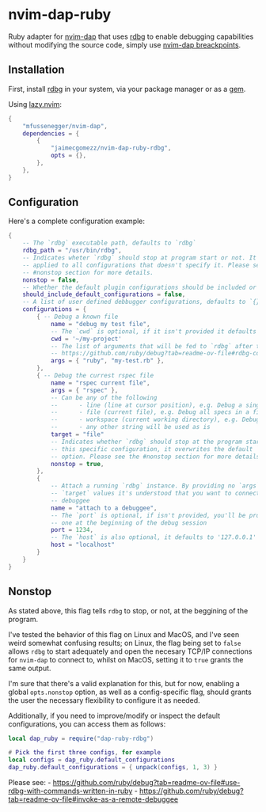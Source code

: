 # nvim-dap-ruby
Ruby adapter for [nvim-dap](https://github.com/mfussenegger/nvim-dap) that uses
[rdbg](https://github.com/ruby/debug) to enable debugging capabilities without
modifying the source code, simply use [nvim-dap breackpoints](https://github.com/mfussenegger/nvim-dap?tab=readme-ov-file#usage).

## Installation

First, install [rdbg](https://github.com/ruby/debug) in your system, via your
package manager or as a
[gem](https://guides.rubygems.org/rubygems-basics/#installing-gems).

Using [lazy.nvim](https://github.com/folke/lazy.nvim):
```lua
{
    "mfussenegger/nvim-dap",
    dependencies = {
        {
            "jaimecgomezz/nvim-dap-ruby-rdbg",
            opts = {},
        },
    },
}
```

## Configuration

Here's a complete configuration example:
```lua
{
    -- The `rdbg` executable path, defaults to `rdbg`
    rdbg_path = "/usr/bin/rdbg",
    -- Indicates wheter `rdbg` should stop at program start or not. It is
    -- applied to all configurations that doesn't specify it. Please see the
    -- #nonstop section for more details.
    nonstop = false,
    -- Whether the default plugin configurations should be included or not, defaults to `true`
    should_include_default_configurations = false,
    -- A list of user defined debbugger configurations, defaults to `{}`
    configurations = {
        { -- Debug a known file
            name = "debug my test file",
            -- The `cwd` is optional, if it isn't provided it defaults to `vim.fn.getcwd`
            cwd = '~/my-project'
            -- The list of arguments that will be fed to `rdbg` after the `--command --` flags, please see:
            -- https://github.com/ruby/debug?tab=readme-ov-file#rdbg-command-help
            args = { "ruby", "my-test.rb" },
        },
        { -- Debug the currest rspec file
            name = "rspec current file",
            args = { "rspec" },
            -- Can be any of the following
            --      - line (line at cursor position), e.g. Debug a single spec
            --      - file (current file), e.g. Debug all specs in a file
            --      - workspace (current working directory), e.g. Debug all specs
            --      - any other string will be used as is
            target = "file"
            -- Indicates whether `rdbg` should stop at the program start for
            -- this specific configuration, it overwrites the default `nonstop`
            -- option. Please see the #nonstop section for more details.
            nonstop = true,
        },
        { 
            -- Attach a running `rdbg` instance. By providing no `args` nor
            -- `target` values it's understood that you want to connect to a
            -- debuggee
            name = "attach to a debuggee",
            -- The `port` is optional, if isn't provided, you'll be prompted for
            -- one at the beginning of the debug session
            port = 1234,
            -- The `host` is also optional, it defaults to '127.0.0.1'
            host = "localhost"
        }
    }
}
```

## Nonstop
As stated above, this flag tells `rdbg` to stop, or not, at the beggining of the
program. 

I've tested the behavior of this flag on Linux and MacOS, and I've seen weird
somewhat confusing results; on Linux, the flag being set to `false` allows
`rdbg` to start adequately and open the necesary TCP/IP connections for
`nvim-dap` to connect to, whilst on MacOS, setting it to `true` grants the same
output.

I'm sure that there's a valid explanation for this, but for now, enabling a
global `opts.nonstop` option, as well as a config-specific flag, should grants
the user the necessary flexibility to configure it as needed.

Additionally, if you need to improve/modify or inspect the default
configurations, you can access them as follows:

```lua
local dap_ruby = require("dap-ruby-rdbg")

# Pick the first three configs, for example
local configs = dap_ruby.default_configurations
dap_ruby.default_configurations = { unpack(configs, 1, 3) }
```

Please see:
     - https://github.com/ruby/debug?tab=readme-ov-file#use-rdbg-with-commands-written-in-ruby
     - https://github.com/ruby/debug?tab=readme-ov-file#invoke-as-a-remote-debuggee
